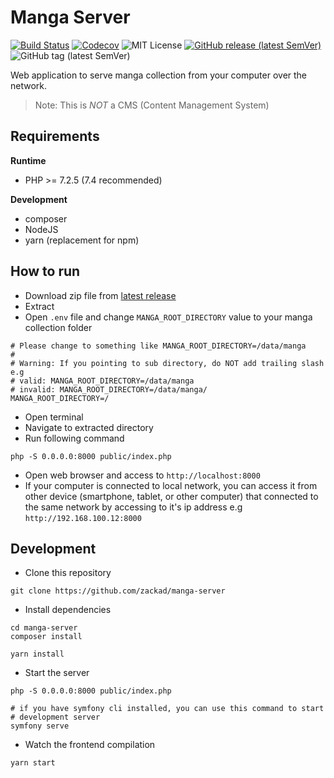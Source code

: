# Manga Server

[![Build Status](https://img.shields.io/travis/zackad/manga-server?style=for-the-badge)](https://travis-ci.com/zackad/manga-server)
[![Codecov](https://img.shields.io/codecov/c/github/zackad/manga-server?style=for-the-badge)](https://codecov.io/gh/zackad/manga-server)
![MIT License](https://img.shields.io/github/license/zackad/manga-server?style=for-the-badge)
[![GitHub release (latest SemVer)](https://img.shields.io/github/v/release/zackad/manga-server?style=for-the-badge)](https://github.com/zackad/manga-server/releases/latest)
![GitHub tag (latest SemVer)](https://img.shields.io/github/v/tag/zackad/manga-server?style=for-the-badge)

Web application to serve manga collection from your computer over the network.

> Note: This is _NOT_ a CMS (Content Management System)

## Requirements

**Runtime**
- PHP >= 7.2.5 (7.4 recommended)

**Development**
- composer
- NodeJS
- yarn (replacement for npm)

## How to run

- Download zip file from [latest release](https://github.com/zackad/manga-server/releases)
- Extract
- Open `.env` file and change `MANGA_ROOT_DIRECTORY` value to your manga collection folder
```shell
# Please change to something like MANGA_ROOT_DIRECTORY=/data/manga
#
# Warning: If you pointing to sub directory, do NOT add trailing slash e.g
# valid: MANGA_ROOT_DIRECTORY=/data/manga
# invalid: MANGA_ROOT_DIRECTORY=/data/manga/
MANGA_ROOT_DIRECTORY=/
```
- Open terminal
- Navigate to extracted directory
- Run following command
```shell
php -S 0.0.0.0:8000 public/index.php
```
- Open web browser and access to `http://localhost:8000`
- If your computer is connected to local network, you can access it from other device (smartphone, tablet, or other computer) that connected to the same network by accessing to it's ip address e.g `http://192.168.100.12:8000`

## Development

- Clone this repository
```shell
git clone https://github.com/zackad/manga-server
```
- Install dependencies
```shell
cd manga-server
composer install

yarn install
```
- Start the server
```shell
php -S 0.0.0.0:8000 public/index.php

# if you have symfony cli installed, you can use this command to start
# development server
symfony serve
```
- Watch the frontend compilation
```shell
yarn start
```

